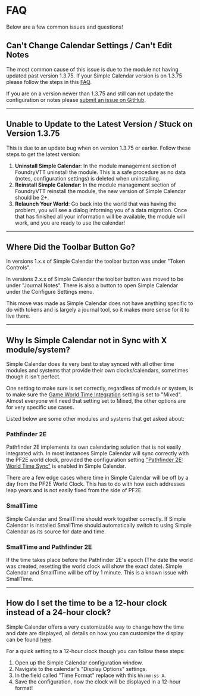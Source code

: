 # FAQ

Below are a few common issues and questions!

## Can't Change Calendar Settings / Can't Edit Notes

The most common cause of this issue is due to the module not having updated past version 1.3.75. If your Simple Calendar version is on 1.3.75 please follow the steps in this [FAQ](#unable-to-update-to-the-latest-version--stuck-on-version-1375).

If you are on a version newer than 1.3.75 and still can not update the configuration or notes please [submit an issue on GitHub](https://github.com/vigoren/foundryvtt-simple-calendar/issues).

<hr/>

## Unable to Update to the Latest Version / Stuck on Version 1.3.75

This is due to an update bug when on version 1.3.75 or earlier. Follow these steps to get the latest version:

1. **Uninstall Simple Calendar**: In the module management section of FoundryVTT uninstall the module. This is a safe procedure as no data (notes, configuration settings) is deleted when uninstalling.
2. **Reinstall Simple Calendar**: In the module management section of FoundryVTT reinstall the module, the new version of Simple Calendar should be 2+.
3. **Relaunch Your World**: Go back into the world that was having the problem, you will see a dialog informing you of a data migration. Once that has finished all your information will be available, the module will work, and you are ready to use the calendar!

<hr/>

## Where Did the Toolbar Button Go?

In versions 1.x.x of Simple Calendar the toolbar button was under "Token Controls".

In versions 2.x.x of Simple Calendar the toolbar button was moved to be under "Journal Notes".
There is also a button to open Simple Calendar under the Configure Settings menu.

This move was made as Simple Calendar does not have anything specific to do with tokens and is largely a journal tool, so it makes more sense for it to live there.

<hr/>

## Why Is Simple Calendar not in Sync with X module/system?

Simple Calendar does its very best to stay synced with all other time modules and systems that provide their own clocks/calendars, sometimes though it isn't perfect.

One setting to make sure is set correctly, regardless of module or system, is to make sure the [Game World Time Integration](https://simplecalendar.info/pages/calendar-configuration/index/general-settings.html#game-world-time-integration) setting is set to "Mixed". Almost everyone will need that setting set to Mixed, the other options are for very specific use cases.

Listed below are some other modules and systems that get asked about:

### Pathfinder 2E

Pathfinder 2E implements its own calendaring solution that is not easily integrated with. In most instances Simple Calendar will sync correctly with the PF2E world clock, provided the configuration setting ["Pathfinder 2E: World Time Sync"](https://simplecalendar.info/pages/calendar-configuration/index/general-settings.html#pathfinder-2e-world-clock-sync) is enabled in Simple Calendar.

There are a few edge cases where time in Simple Calendar will be off by a day from the PF2E World Clock. This has to do with how each addresses leap years and is not easily fixed from the side of PF2E.

### SmallTime

Simple Calendar and SmallTime should work together correctly. If Simple Calendar is installed SmallTime should automatically switch to using Simple Calendar as its source for date and time.

### SmallTime and Pathfinder 2E

If the time takes place before the Pathfinder 2E's epoch (The date the world was created, resetting the world clock will show the exact date). Simple Calendar and SmallTime will be off by 1 minute. This is a known issue with SmallTime.

<hr/>

## How do I set the time to be a 12-hour clock instead of a 24-hour clock?

Simple Calendar offers a very customizable way to change how the time and date are displayed, all details on how you can customize the display can be found [here](https://simplecalendar.info/pages/calendar-configuration/index/display-options.html).

For a quick setting to a 12-hour clock though you can follow these steps:

1. Open up the Simple Calendar configuration window.
2. Navigate to the calendar's "Display Options" settings.
3. In the field called "Time Format" replace with this `hh:mm:ss A`.
4. Save the configuration, now the clock will be displayed in a 12-hour format!
